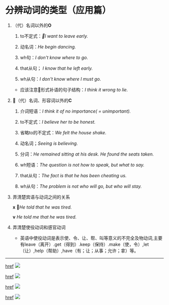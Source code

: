 # 分辨动词的类型（应用篇）

1. （代）名词以外的**O**

    1. to不定式：*I want to leave early.*

    1. 动名词：*He begin dancing.*

    1. wh句：*I don't know where to go.*

    1. that从句； *I know that he left early.*

    1. wh从句：*I don't know where I must go.*

    * 应该注意形式补语的句子结构：*I think it wrong to lie.*

1. （代）名词、形容词以外的**C**

    1. 介词短语：*I think it of no importance( = unimportant).*

    1. to不定式：*I believe her to be honest.*

    1. 省略to的不定式：*We felt the house shake.*

    1. 动名词；*Seeing is believing.*

    1. 分词：*He remained sitting at his desk. He found the seats taken.*

    1. wh短语：*The question is not how to speak, but what to say.*

    1. that从句：*The fact is that he has been cheating us.*

    1. wh从句：*The problem is not who will go, but who will stay.*

1. 弄清楚宾语与动词之间的关系

    **x** *He told that he was tired.*

    **v** *He told me that he was tired.*

1. 弄清楚使役动词和感官动词

    * 英语中使役动词是表示使、令、让、帮、叫等意义的不完全及物动词,主要有leave（离开）.get（得到）.keep（保持）.make（使，令）,let（让）,help（帮助）,have（有；让；从事；允许；拿）等。

----

[href](http://wx3.sinaimg.cn/large/6b8f5d9cly1flxxj7rdmoj20lo0wwh1x.jpg)
![](http://wx3.sinaimg.cn/large/6b8f5d9cly1flxxj7rdmoj20lo0wwh1x.jpg)

[href](http://wx1.sinaimg.cn/large/6b8f5d9cly1flxxjif4amj20m00x6wxx.jpg)
![](http://wx1.sinaimg.cn/large/6b8f5d9cly1flxxjif4amj20m00x6wxx.jpg)

[href](http://wx2.sinaimg.cn/large/6b8f5d9cly1flxxjvgou0j20l20v2qfm.jpg)
![](http://wx2.sinaimg.cn/large/6b8f5d9cly1flxxjvgou0j20l20v2qfm.jpg)

[href](http://wx4.sinaimg.cn/large/6b8f5d9cly1flxxk4buxzj20lo0uuk46.jpg)
![](http://wx4.sinaimg.cn/large/6b8f5d9cly1flxxk4buxzj20lo0uuk46.jpg)